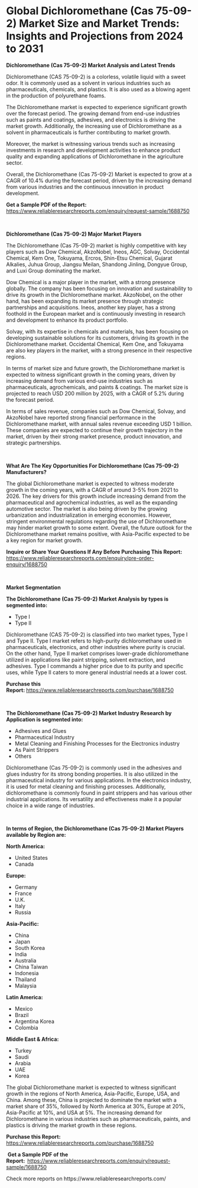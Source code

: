 <p><h1>Global Dichloromethane (Cas 75-09-2) Market Size and Market Trends: Insights and Projections from 2024 to 2031</h1></p><p><strong>Dichloromethane (Cas 75-09-2) Market Analysis and Latest Trends</strong></p>
<p><p>Dichloromethane (CAS 75-09-2) is a colorless, volatile liquid with a sweet odor. It is commonly used as a solvent in various industries such as pharmaceuticals, chemicals, and plastics. It is also used as a blowing agent in the production of polyurethane foams.</p><p>The Dichloromethane market is expected to experience significant growth over the forecast period. The growing demand from end-use industries such as paints and coatings, adhesives, and electronics is driving the market growth. Additionally, the increasing use of Dichloromethane as a solvent in pharmaceuticals is further contributing to market growth.</p><p>Moreover, the market is witnessing various trends such as increasing investments in research and development activities to enhance product quality and expanding applications of Dichloromethane in the agriculture sector.</p><p>Overall, the Dichloromethane (Cas 75-09-2) Market is expected to grow at a CAGR of 10.4% during the forecast period, driven by the increasing demand from various industries and the continuous innovation in product development.</p></p>
<p><strong>Get a Sample PDF of the Report:&nbsp;</strong> <a href="https://www.reliableresearchreports.com/enquiry/request-sample/1688750">https://www.reliableresearchreports.com/enquiry/request-sample/1688750</a></p>
<p>&nbsp;</p>
<p><strong>Dichloromethane (Cas 75-09-2) Major Market Players</strong></p>
<p><p>The Dichloromethane (Cas 75-09-2) market is highly competitive with key players such as Dow Chemical, AkzoNobel, Ineos, AGC, Solvay, Occidental Chemical, Kem One, Tokuyama, Ercros, Shin-Etsu Chemical, Gujarat Alkalies, Juhua Group, Jiangsu Meilan, Shandong Jinling, Dongyue Group, and Luxi Group dominating the market. </p><p>Dow Chemical is a major player in the market, with a strong presence globally. The company has been focusing on innovation and sustainability to drive its growth in the Dichloromethane market. AkzoNobel, on the other hand, has been expanding its market presence through strategic partnerships and acquisitions. Ineos, another key player, has a strong foothold in the European market and is continuously investing in research and development to enhance its product portfolio.</p><p>Solvay, with its expertise in chemicals and materials, has been focusing on developing sustainable solutions for its customers, driving its growth in the Dichloromethane market. Occidental Chemical, Kem One, and Tokuyama are also key players in the market, with a strong presence in their respective regions.</p><p>In terms of market size and future growth, the Dichloromethane market is expected to witness significant growth in the coming years, driven by increasing demand from various end-use industries such as pharmaceuticals, agrochemicals, and paints & coatings. The market size is projected to reach USD 200 million by 2025, with a CAGR of 5.2% during the forecast period.</p><p>In terms of sales revenue, companies such as Dow Chemical, Solvay, and AkzoNobel have reported strong financial performance in the Dichloromethane market, with annual sales revenue exceeding USD 1 billion. These companies are expected to continue their growth trajectory in the market, driven by their strong market presence, product innovation, and strategic partnerships.</p></p>
<p>&nbsp;</p>
<p><strong>What Are The Key Opportunities For Dichloromethane (Cas 75-09-2) Manufacturers?</strong></p>
<p><p>The global Dichloromethane market is expected to witness moderate growth in the coming years, with a CAGR of around 3-5% from 2021 to 2026. The key drivers for this growth include increasing demand from the pharmaceutical and agrochemical industries, as well as the expanding automotive sector. The market is also being driven by the growing urbanization and industrialization in emerging economies. However, stringent environmental regulations regarding the use of Dichloromethane may hinder market growth to some extent. Overall, the future outlook for the Dichloromethane market remains positive, with Asia-Pacific expected to be a key region for market growth.</p></p>
<p><strong>Inquire or Share Your Questions If Any Before Purchasing This Report:</strong> <a href="https://www.reliableresearchreports.com/enquiry/pre-order-enquiry/1688750">https://www.reliableresearchreports.com/enquiry/pre-order-enquiry/1688750</a></p>
<p>&nbsp;</p>
<p><strong>Market Segmentation</strong></p>
<p><strong>The Dichloromethane (Cas 75-09-2) Market Analysis by types is segmented into:</strong></p>
<p><ul><li>Type I</li><li>Type II</li></ul></p>
<p><p>Dichloromethane (CAS 75-09-2) is classified into two market types, Type I and Type II. Type I market refers to high-purity dichloromethane used in pharmaceuticals, electronics, and other industries where purity is crucial. On the other hand, Type II market comprises lower-grade dichloromethane utilized in applications like paint stripping, solvent extraction, and adhesives. Type I commands a higher price due to its purity and specific uses, while Type II caters to more general industrial needs at a lower cost.</p></p>
<p><strong>Purchase this Report:&nbsp;</strong><a href="https://www.reliableresearchreports.com/purchase/1688750">https://www.reliableresearchreports.com/purchase/1688750</a></p>
<p>&nbsp;</p>
<p><strong>The Dichloromethane (Cas 75-09-2) Market Industry Research by Application is segmented into:</strong></p>
<p><ul><li>Adhesives and Glues</li><li>Pharmaceutical Industry</li><li>Metal Cleaning and Finishing Processes for the Electronics industry</li><li>As Paint Strippers</li><li>Others</li></ul></p>
<p><p>Dichloromethane (Cas 75-09-2) is commonly used in the adhesives and glues industry for its strong bonding properties. It is also utilized in the pharmaceutical industry for various applications. In the electronics industry, it is used for metal cleaning and finishing processes. Additionally, dichloromethane is commonly found in paint strippers and has various other industrial applications. Its versatility and effectiveness make it a popular choice in a wide range of industries.</p></p>
<p>&nbsp;</p>
<p><strong>In terms of Region, the Dichloromethane (Cas 75-09-2) Market Players available by Region are:</strong></p>
<p>
    <p> <strong> North America: </strong>
        <ul>
            <li>United States</li>
            <li>Canada</li>
        </ul>
        </p> 
    <p> <strong> Europe: </strong>
        <ul>
            <li>Germany</li>
            <li>France</li>
            <li>U.K.</li>
            <li>Italy</li>
            <li>Russia</li>
        </ul>
        </p> 
    <p> <strong> Asia-Pacific: </strong>
        <ul>
            <li>China</li>
            <li>Japan</li>
            <li>South Korea</li>
            <li>India</li>
            <li>Australia</li>
            <li>China Taiwan</li>
            <li>Indonesia</li>
            <li>Thailand</li>
            <li>Malaysia</li>
        </ul>
        </p> 
    <p> <strong> Latin America: </strong>
        <ul>
            <li>Mexico</li>
            <li>Brazil</li>
            <li>Argentina Korea</li>
            <li>Colombia</li>
        </ul>
        </p> 
    <p> <strong> Middle East & Africa: </strong>
        <ul>
            <li>Turkey</li>
            <li>Saudi</li>
            <li>Arabia</li>
            <li>UAE</li>
            <li>Korea</li>
        </ul>
    </p>
    </p>
<p><p>The global Dichloromethane market is expected to witness significant growth in the regions of North America, Asia-Pacific, Europe, USA, and China. Among these, China is projected to dominate the market with a market share of 35%, followed by North America at 30%, Europe at 20%, Asia-Pacific at 10%, and USA at 5%. The increasing demand for Dichloromethane in various industries such as pharmaceuticals, paints, and plastics is driving the market growth in these regions.</p></p>
<p><strong>Purchase this Report: </strong><a href="https://www.reliableresearchreports.com/purchase/1688750">https://www.reliableresearchreports.com/purchase/1688750</a></p>
<p>&nbsp;<strong>Get a Sample PDF of the Report:&nbsp;&nbsp;</strong><a href="https://www.reliableresearchreports.com/enquiry/request-sample/1688750">https://www.reliableresearchreports.com/enquiry/request-sample/1688750</a></p>
<p><strong></strong></p>
<p>Check more reports on https://www.reliableresearchreports.com/</p>